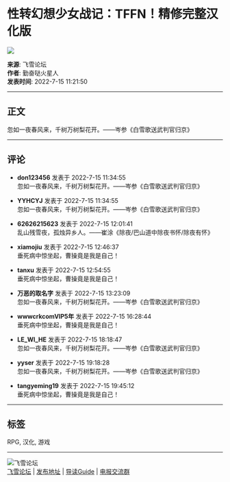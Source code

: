 # 性转幻想少女战记：TFFN！精修完整汉化版

![](template/acgi_b1/images/demo_hd2.jpg)

**来源**: 飞雪论坛  
**作者**: 勤奋哒火星人  
**发表时间**: 2022-7-15 11:21:50

---

## 正文

忽如一夜春风来，千树万树梨花开。——岑参《白雪歌送武判官归京》

---

## 评论

- **don123456** 发表于 2022-7-15 11:34:55  
  忽如一夜春风来，千树万树梨花开。——岑参《白雪歌送武判官归京》
  
- **YYHCYJ** 发表于 2022-7-15 11:34:55  
  忽如一夜春风来，千树万树梨花开。——岑参《白雪歌送武判官归京》
  
- **62626215623** 发表于 2022-7-15 12:01:41  
  乱山残雪夜，孤烛异乡人。——崔涂《除夜/巴山道中除夜书怀/除夜有怀》

- **xiamojiu** 发表于 2022-7-15 12:46:37  
  垂死病中惊坐起，曹操竟是我是自己！

- **tanxu** 发表于 2022-7-15 12:54:55  
  垂死病中惊坐起，曹操竟是我是自己！

- **万恶的取名字** 发表于 2022-7-15 13:23:09  
  忽如一夜春风来，千树万树梨花开。——岑参《白雪歌送武判官归京》

- **wwwcrkcomVIP5年** 发表于 2022-7-15 16:28:44  
  垂死病中惊坐起，曹操竟是我是自己！

- **LE_WI_HE** 发表于 2022-7-15 18:18:47  
  忽如一夜春风来，千树万树梨花开。——岑参《白雪歌送武判官归京》

- **yyser** 发表于 2022-7-15 19:18:28  
  忽如一夜春风来，千树万树梨花开。——岑参《白雪歌送武判官归京》

- **tangyeming19** 发表于 2022-7-15 19:45:12  
  垂死病中惊坐起，曹操竟是我是自己！
  
---

## 标签

RPG, 汉化, 游戏

--- 

![飞雪论坛](template/acgi_b1/images/logo.png)  
[飞雪论坛](https://fxacg.cc/forum.html "BBS") | [发布地址](http://fabu.mwei.us) | [导读Guide](https://fxacg.cc/guide-index-1.html "Guide") | [电报交流群](https://t.me/+vQPZ0A4Pn_k3NGYx) 